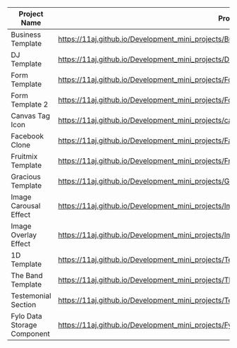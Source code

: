 | Project Name          | Project View Link |
| ----------------------| ------------------|
| Business Template     | https://11aj.github.io/Development_mini_projects/Business%20Template/index.html                           |
| DJ Template           | https://11aj.github.io/Development_mini_projects/DJ%20Template/index.html                                 |
| Form Template         | https://11aj.github.io/Development_mini_projects/Form%20Template/index.html                               |
| Form Template 2       | https://11aj.github.io/Development_mini_projects/Form%20Template%202/index.html                           |
| Canvas Tag Icon       | https://11aj.github.io/Development_mini_projects/canvas%20tag/index.html                                  |
| Facebook Clone        | https://11aj.github.io/Development_mini_projects/Facebook%20Clone/index.html                              |
| Fruitmix Template     | https://11aj.github.io/Development_mini_projects/Fruitmix%20Template/index.html                           |
| Gracious Template     | https://11aj.github.io/Development_mini_projects/Gracious/index.html                                      |
| Image Carousal Effect | https://11aj.github.io/Development_mini_projects/Image%20Carousel/ok.html                                 |
| Image Overlay Effect  | https://11aj.github.io/Development_mini_projects/Image%20Overlay%20effect/Image%20Overlay%20Effect.html   |
| 1D Template           | https://11aj.github.io/Development_mini_projects/Template%201D/index.html                                 |
| The Band Template     | https://11aj.github.io/Development_mini_projects/The%20Band/The%20Band.html                               |
| Testemonial Section   | https://11aj.github.io/Development_mini_projects/Testemonial%20Section%20Via%20Grid/index.html            |
| Fylo Data Storage Component   | https://11aj.github.io/Development_mini_projects/Fylo%20Data%20Storage%20Component/index.html     |
